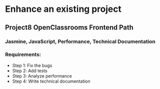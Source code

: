 # Enhance an existing project

## Project8 OpenClassrooms Frontend Path

### Jasmine, JavaScript, Performance, Technical Documentation

### Requirements:

- Step 1: Fix the bugs
- Step 2: Add tests
- Step 3: Analyze performance
- Step 4: Write technical documentation
